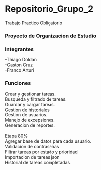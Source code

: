 # Repositorio_Grupo_2
Trabajo Practico Obligatorio

### Proyecto de Organizacion de Estudio

### Integrantes

  -Thiago Doldan<br>
  -Gaston Cruz<br>
  -Franco Arturi

  
### Funciones
Crear y gestionar tareas. <br>
Busqueda y filtrado de tareas.<br>
Guardar y cargar tareas.<br>
Gestion de historiales.<br>
Gestion de usuarios.<br>
Manejo de excepsiones.<br>
Generacion de reportes.<br>
<br>
Etapa 80%<br>
Agregar base de datos para cada usuario.<br>
Validacion de contraseñas<br>
Filtrar tareas por estado y prioridad<br>
Importacion de tareas json<br>
Historial de tareas completadas<br>